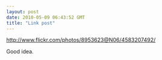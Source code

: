 ```yaml
---
layout: post
date: 2010-05-09 06:43:52 GMT
title: "Link post"
---
```

<http://www.flickr.com/photos/8953623@N06/4583207492/>

Good idea.